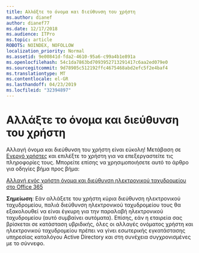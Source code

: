 ```yaml
---
title: Αλλάξτε το όνομα και διεύθυνση του χρήστη
ms.author: dianef
author: dianef77
ms.date: 12/17/2018
ms.audience: ITPro
ms.topic: article
ROBOTS: NOINDEX, NOFOLLOW
localization_priority: Normal
ms.assetid: 9e00841d-fda2-4610-95a6-c99a4b1e891a
ms.openlocfilehash: 54c1da7863bd7093952713291417c6aa2ed079e0
ms.sourcegitcommit: 9d78905c512192ffc4675468abd2efc5f2e4baf4
ms.translationtype: MT
ms.contentlocale: el-GR
ms.lasthandoff: 04/23/2019
ms.locfileid: "32394897"
---
```

# <a name="change-a-users-name-and-email-address"></a>Αλλάξτε το όνομα και διεύθυνση του χρήστη

Αλλαγή όνομα και διεύθυνση του χρήστη είναι εύκολη! Μετάβαση σε [Ενεργό χρήστες](https://admin.microsoft.com/Adminportal/Home?source=applauncher#/users) και επιλέξτε το χρήστη για να επεξεργαστείτε τις πληροφορίες τους. Μπορείτε επίσης να χρησιμοποιήσετε αυτό το άρθρο για οδηγίες βήμα προς βήμα: 
  
[Αλλαγή ενός χρήστη όνομα και διεύθυνση ηλεκτρονικού ταχυδρομείου στο Office 365](https://support.office.com/article/Change-a-user-name-and-email-address-in-Office-365-fb5ac074-e203-4e1f-9843-b9d1a3e03297?wt.mc_id=change_email_AI.aspx)
  
 **Σημείωση**: Εάν αλλάξετε του χρήστη κύρια διεύθυνση ηλεκτρονικού ταχυδρομείου, παλιά διεύθυνση ηλεκτρονικού ταχυδρομείου τους θα εξακολουθεί να είναι έγκυρη για την παραλαβή ηλεκτρονικού ταχυδρομείου (αυτό συμβαίνει αυτόματα). Επίσης, εάν η εταιρεία σας βρίσκεται σε κατάσταση υβριδικής, όλες οι αλλαγές ονόματος χρήστη και ηλεκτρονικού ταχυδρομείου πρέπει να γίνει εσωτερικής εγκατάστασης υπηρεσίας καταλόγου Active Directory και στη συνέχεια συγχρονισμένες με το σύννεφο. 
  

